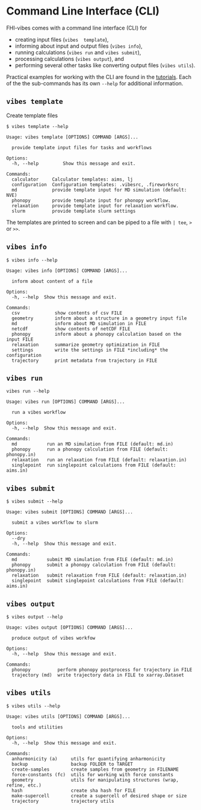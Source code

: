 # Command Line Interface (CLI)

FHI-vibes comes with a command line interface (CLI) for

- creating input files (`vibes  template`),
- informing about input and output files (`vibes info`),
- running calculations (`vibes run` and `vibes submit`),
- processing calculations (`vibes output`), and
- performing several other tasks like converting output files (`vibes utils`).

Practical examples for working with the CLI are found in the [tutorials](../Tutorial/0_intro.md). Each of the the sub-commands has its own `--help` for additional information.


## `vibes template`

Create template files

```
$ vibes template --help

Usage: vibes template [OPTIONS] COMMAND [ARGS]...

  provide template input files for tasks and workflows

Options:
  -h, --help         Show this message and exit.

Commands:
  calculator     Calculator templates: aims, lj
  configuration  Configuration templates: .vibesrc, .fireworksrc
  md             provide template input for MD simulation (default: NVE)
  phonopy        provide template input for phonopy workflow.
  relaxation     provide template input for relaxation workflow.
  slurm          provide template slurm settings
```

The templates are printed to screen and can be piped to a file with `| tee`, `>` or `>>`.

## `vibes info`

```
$ vibes info --help

Usage: vibes info [OPTIONS] COMMAND [ARGS]...

  inform about content of a file

Options:
  -h, --help  Show this message and exit.

Commands:
  csv             show contents of csv FILE
  geometry        inform about a structure in a geometry input file
  md              inform about MD simulation in FILE
  netcdf          show contents of netCDF FILE
  phonopy         inform about a phonopy calculation based on the input FILE
  relaxation      summarize geometry optimization in FILE
  settings        write the settings in FILE *including* the configuration
  trajectory      print metadata from trajectory in FILE

```

## `vibes run`

```
vibes run --help

Usage: vibes run [OPTIONS] COMMAND [ARGS]...

  run a vibes workflow

Options:
  -h, --help  Show this message and exit.

Commands:
  md           run an MD simulation from FILE (default: md.in)
  phonopy      run a phonopy calculation from FILE (default: phonopy.in)
  relaxation   run an relaxation from FILE (default: relaxation.in)
  singlepoint  run singlepoint calculations from FILE (default: aims.in)
```



## `vibes submit`

```
$ vibes submit --help

Usage: vibes submit [OPTIONS] COMMAND [ARGS]...

  submit a vibes workflow to slurm

Options:
  --dry
  -h, --help  Show this message and exit.

Commands:
  md           submit MD simulation from FILE (default: md.in)
  phonopy      submit a phonopy calculation from FILE (default: phonopy.in)
  relaxation   submit relaxation from FILE (default: relaxation.in)
  singlepoint  submit singlepoint calculations from FILE (default: aims.in)
```

## `vibes output`

```
$ vibes output --help

Usage: vibes output [OPTIONS] COMMAND [ARGS]...

  produce output of vibes workfow

Options:
  -h, --help  Show this message and exit.

Commands:
  phonopy          perform phonopy postprocess for trajectory in FILE
  trajectory (md)  write trajectory data in FILE to xarray.Dataset
```

## `vibes utils`

```
$ vibes utils --help

Usage: vibes utils [OPTIONS] COMMAND [ARGS]...

  tools and utilities

Options:
  -h, --help  Show this message and exit.

Commands:
  anharmonicity (a)     utils for quantifying anharmonicity
  backup                backup FOLDER to TARGET
  create-samples        create samples from geometry in FILENAME
  force-constants (fc)  utils for working with force constants
  geometry              utils for manipulating structures (wrap, refine, etc.)
  hash                  create sha hash for FILE
  make-supercell        create a supercell of desired shape or size
  trajectory            trajectory utils
```

